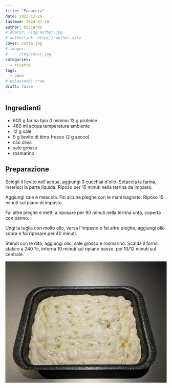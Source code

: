 ```yaml
---
title: "Focaccia"
date: 2022-12-26
lastmod: 2024-07-18
author: Riccardo
# avatar: /img/author.jpg
# authorlink: https://author.site
cover: cotta.jpg
# images:
#   - /img/cover.jpg
categories:
  - ricette
tags:
  - pane
# nolastmod: true
draft: false
---
```


## Ingredienti
- 600 g farina tipo 0 minimo 12 g proteine
- 480 ml acqua temperatura ambiente
- 12 g sale
- 5 g lievito di birra fresco (2 g secco)
- olio oliva
- sale grosso
- rosmarino 

## Preparazione
Sciogli il lievito nell'acqua, aggiungi 3 cucchiai d'olio. Setaccia la farina, inserisci la parte liquida.
Riposo per 15 minuti nella terrina da impasto.

Aggiungi sale e mescola. Fai alcune pieghe con le mani bagnate. Riposo 15 minuti sul piano di impasto.

Fai altre pieghe e metti a riposare per 90 minuti nella terrina unta, coperta con panno.

Ungi la teglia con molto olio, versa l'impasto e fai altre pieghe, aggiungi olio sopra e fai riposare per 40 minuti.

Stendi con le dita, aggiungi olio, sale grosso e rosmarino. Scalda il forno statico a 240 °c, inforna 10 minuti sul ripiano basso, poi 10/12 minuti sul centrale.
 
 ![Placeholder](impasto.jpg)
